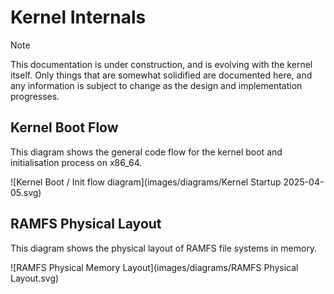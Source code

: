 # Kernel Internals

> [!NOTE]
> This documentation is under construction, and is evolving with the kernel
> itself. Only things that are somewhat solidified are documented here, 
> and any information is subject to change as the design and implementation
> progresses.

## Kernel Boot Flow

This diagram shows the general code flow for the kernel boot and initialisation
process on x86_64. 

![Kernel Boot / Init flow diagram](images/diagrams/Kernel Startup 2025-04-05.svg)

## RAMFS Physical Layout

This diagram shows the physical layout of RAMFS file systems in memory.

![RAMFS Physical Memory Layout](images/diagrams/RAMFS Physical Layout.svg)
